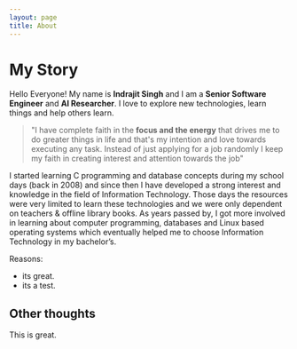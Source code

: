 ```yaml
---
layout: page
title: About
---
```




# **My Story**

Hello Everyone! My name is **Indrajit Singh** and I am a **Senior Software Engineer** and **AI Researcher**. I love to explore new technologies, learn things and help others learn.

> "I have complete faith in the **focus and the energy** that drives me to do greater things in life and that's my intention and love towards executing any task. Instead of just applying for a job randomly I keep my faith in creating interest and attention towards the job"

I started learning C programming and database concepts during my school days (back in 2008) and since then I have developed a strong interest and knowledge in the field of Information Technology. Those days the resources were very limited to learn these technologies and we were only dependent on teachers & offline library books. As years passed by, I got more involved in learning about computer programming, databases and Linux based operating systems which eventually helped me to choose Information Technology in my bachelor’s.

Reasons:
- its great.
- its a test.

## Other thoughts

This is great.
